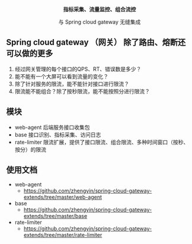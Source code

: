 <p align="center">
  <strong>指标采集、流量监控、组合流控</strong>
</p>
<p align="center">
  与 Spring cloud gateway 无缝集成
</p>

## Spring cloud gateway （网关） 除了路由、熔断还可以做的更多

1. 经过网关管理的每个接口的QPS、RT、错误数是多少？
2. 能不能有一个大屏可以看到流量的变化？
3. 除了针对服务的限流，能不能针对接口进行限流？
4. 限流能不能组合？除了按秒限流，能不能按照分进行限流？

## 模块

* web-agent 后端服务接口收集包
* base 接口识别、指标采集、访问日志 
* rate-limiter 限流扩展，提供了接口限流、组合限流、多种时间窗口（按秒、按分）的限流

## 使用文档

* web-agent 
    * https://github.com/zhengyin/spring-cloud-gateway-extends/tree/master/web-agent
* base
    * https://github.com/zhengyin/spring-cloud-gateway-extends/tree/master/base
* rate-limiter 
    * https://github.com/zhengyin/spring-cloud-gateway-extends/tree/master/rate-limiter

